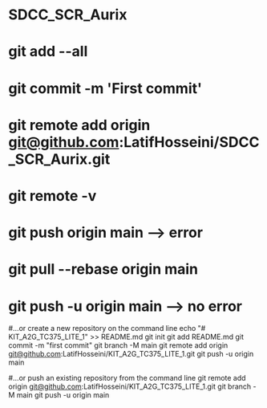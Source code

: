 # SDCC_SCR_Aurix
# git add --all
# git commit -m 'First commit'
# git remote add origin git@github.com:LatifHosseini/SDCC_SCR_Aurix.git
# git remote -v
# git push origin main  --> error 
# git pull --rebase origin main
# git push -u origin main  --> no error 

#…or create a new repository on the command line
echo "# KIT_A2G_TC375_LITE_1" >> README.md
  git init
  git add README.md
  git commit -m "first commit"
  git branch -M main
  git remote add origin git@github.com:LatifHosseini/KIT_A2G_TC375_LITE_1.git
  git push -u origin main


#…or push an existing repository from the command line
git remote add origin git@github.com:LatifHosseini/KIT_A2G_TC375_LITE_1.git
  git branch -M main
  git push -u origin main
